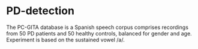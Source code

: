 # PD-detection
 The PC-GITA database is a Spanish speech corpus comprises recordings from 50 PD patients and 50 healthy controls, balanced for gender and age. Experiment is based on the sustained vowel /a/.
